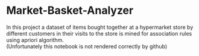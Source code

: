 # Market-Basket-Analyzer
In this project a dataset of items bought together at a hypermarket store by different customers in their visits to the store is mined for association rules using apriori algorithm.
<br>
(Unfortunately this notebook is not rendered correctly by github)
